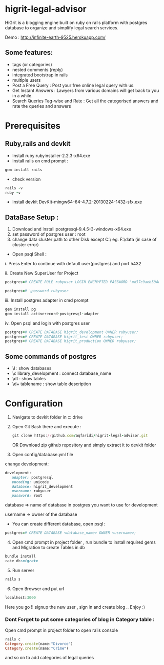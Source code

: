 # higrit-legal-advisor

HiGrit is a blogging engine built on ruby on rails platform with postgres database to organize and simplify legal search services.

Demo : http://infinite-earth-9525.herokuapp.com/

## Some features:

- tags (or categories)
- nested comments (reply)
- integrated bootstrap in rails
- multiple users
- Post a Free Query : Post your free online legal query with us.
- Get Instant Answers : Lawyers from various domains will get back to you in a while.
- Search Queries Tag-wise and Rate : Get all the categorised answers and rate the queries and answers

# Prerequisites

## Ruby,rails and devkit 
- Install ruby rubyinstaller-2.2.3-x64.exe
- Install rails on cmd prompt : 
```ruby
gem install rails 
```
- check version 
```ruby
rails -v
ruby -v
```

- Install devkit DevKit-mingw64-64-4.7.2-20130224-1432-sfx.exe

##  DataBase Setup :

1. Download and Install postgresql-9.4.5-3-windows-x64.exe
2. set password of postgres user : root
3. change data cluster path to other Disk except C:\   eg. F:\data (in case of cluster error)
 
- Open psql Shell : 

i. Press Enter to continue with default user(postgres) and port 5432

ii. Create New SuperUser for Project 
```ruby
postgres=# CREATE ROLE rubyuser LOGIN ENCRYPTED PASSWORD 'md57c9aeb504d6af71fa00e37ca8336a466' SUPERUSER INHERIT NOCREATEDB NOCREATEROLE NOREPLICATION;

postgres=# \password rubyuser
```

iii. Install postgres adapter in cmd prompt
```ruby
gem install pg
gem install activerecord-postgresql-adapter
```
iv. Open psql and login with postgres user
```ruby
postgres=# CREATE DATABASE higrit_development OWNER rubyuser;
postgres=# CREATE DATABASE higrit_test OWNER rubyuser;
postgres=# CREATE DATABASE higrit_production OWNER rubyuser;
```

## Some commands of postgres 

- \l : show databases
- \c library_development : connect database_name
- \dt : show tables
- \d+ tablename  : show table description


# Configuration

1. Navigate to devkit folder in c: drive
2. Open Git Bash there and execute : 
	```ruby
	git clone https://github.com/aqfaridi/higrit-legal-advisor.git
	```
	OR
	Download zip github repository and simply extract it to devkit folder 

3. Open config/database.yml file 

change development: 
```ruby
development:
   adapter: postgresql
   encoding: unicode
   database: higrit_development
   username: rubyuser 
   password: root
```

database => name of database in postgres you want to use for development

username => owner of the database



- You can create different database, open psql : 
```ruby
postgres=# CREATE DATABASE <database_name> OWNER <username>;
```

4. Open cmd prompt in project folder , run bundle to install required gems and Migration to create Tables in db
```ruby
bundle install 
rake db:migrate
```

5. Run server 
```ruby
rails s
```

6. Open Browser and put url

```ruby
localhost:3000
```
Here you go !! signup the new user , sign in and create blog .. Enjoy :)


### Dont Forget to put some categories of blog in Category table : 

Open cmd prompt in project folder to open rails console

```ruby
rails c
Category.create(name:"Divorce")
Category.create(name:"Crime")
```

and so on to add categories of legal queries
